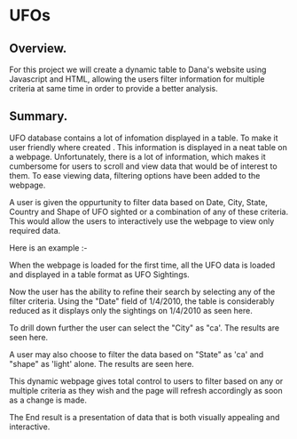 # UFOs

## Overview.

For this project we will create a dynamic table to Dana's website using Javascript and HTML, allowing the users filter information for multiple criteria at same time in order to provide a better analysis.

## Summary.

UFO database contains a lot of infomation displayed in a table. To make it user friendly where created . This information is displayed in a neat table on a webpage. Unfortunately, there is a lot of information, which makes it cumbersome for users to scroll and view data that would be of interest to them. To ease viewing data, filtering options have been added to the webpage.

A user is given the oppurtunity to filter data based on Date, City, State, Country and Shape of UFO sighted or a combination of any of these criteria. This would allow the users to interactively use the webpage to view only required data.

Here is an example :-

When the webpage is loaded for the first time, all the UFO data is loaded and displayed in a table format as UFO Sightings.

Now the user has the ability to refine their search by selecting any of the filter criteria. Using the "Date" field of 1/4/2010, the table is considerably reduced as it displays only the sightings on 1/4/2010 as seen here.

To drill down further the user can select the "City" as "ca'. The results are seen here.

A user may also choose to filter the data based on "State" as 'ca' and "shape" as 'light' alone. The results are seen here.

This dynamic webpage gives total control to users to filter based on any or multiple criteria as they wish and the page will refresh accordingly as soon as a change is made.

The End result is a presentation of data that is both visually appealing and interactive.
